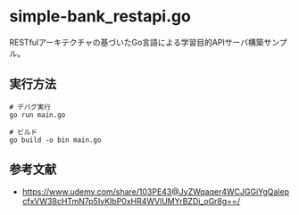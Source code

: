 # simple-bank_restapi.go

RESTfulアーキテクチャの基づいたGo言語による学習目的APIサーバ構築サンプル。

## 実行方法

```shell
# デバグ実行
go run main.go

# ビルド
go build -o bin main.go
```

## 参考文献

- <https://www.udemy.com/share/103PE43@JyZWqaqer4WCJGGiYgQalepcfxVW38cHTmN7p5IyKIbP0xHR4WVlUMYrBZDi_oGr8g==/>
